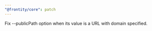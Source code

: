 ```yaml
---
"@frontity/core": patch
---
```


Fix --publicPath option when its value is a URL with domain specified.
